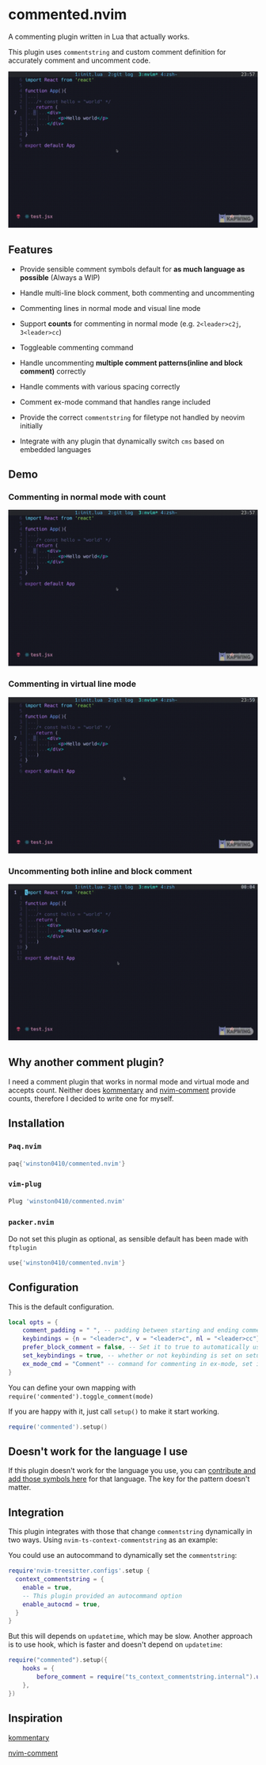 # commented.nvim

A commenting plugin written in Lua that actually works.

This plugin uses `commentstring` and custom comment definition for accurately comment and uncomment code.

![normal mode demo](./gif/normal-mode-demo.gif)

## Features

- Provide sensible comment symbols default for **as much language as possible** (Always a WIP)

- Handle multi-line block comment, both commenting and uncommenting

- Commenting lines in normal mode and visual line mode

- Support **counts** for commenting in normal mode (e.g. `2<leader>c2j`, `3<leader>cc`)

- Toggleable commenting command

- Handle uncommenting **multiple comment patterns(inline and block comment)** correctly

- Handle comments with various spacing correctly

- Comment ex-mode command that handles range included

- Provide the correct `commentstring` for filetype not handled by neovim initially

- Integrate with any plugin that dynamically switch `cms` based on embedded languages

## Demo

### Commenting in normal mode with count

![normal mode demo](./gif/normal-mode-demo.gif)

### Commenting in virtual line mode

![visual-mode-demo](./gif/visual-mode-demo.gif)

### Uncommenting both inline and block comment

![various comment patterns](./gif/various-comment-format-demo.gif)

## Why another comment plugin?

I need a comment plugin that works in normal mode and virtual mode and accepts count. Neither does [kommentary](https://github.com/b3nj5m1n/kommentary) and [nvim-comment](https://github.com/terrortylor/nvim-comment) provide counts, therefore I decided to write one for myself.

## Installation

### `Paq.nvim`

```lua
paq{'winston0410/commented.nvim'}
```

### `vim-plug`

```lua
Plug 'winston0410/commented.nvim'
```

### `packer.nvim`

Do not set this plugin as optional, as sensible default has been made with `ftplugin`

```lua
use{'winston0410/commented.nvim'}
```

## Configuration

This is the default configuration.

```lua
local opts = {
	comment_padding = " ", -- padding between starting and ending comment symbols
	keybindings = {n = "<leader>c", v = "<leader>c", nl = "<leader>cc"}, -- what key to toggle comment, nl is for mapping <leader>c$, just like dd for d
	prefer_block_comment = false, -- Set it to true to automatically use block comment when multiple lines are selected
	set_keybindings = true, -- whether or not keybinding is set on setup
	ex_mode_cmd = "Comment" -- command for commenting in ex-mode, set it null to not set the command initially.
}
```

You can define your own mapping with `require('commented').toggle_comment(mode)`

If you are happy with it, just call `setup()` to make it start working.

```lua
require('commented').setup()
```

## Doesn't work for the language I use

If this plugin doesn't work for the language you use, you can [contribute and add those symbols here](https://github.com/winston0410/commented.nvim/blob/94246498eb89948271bbeedf0e64d78b28510720/lua/commented/init.lua#L7-L40) for that language. The key for the pattern doesn't matter.

## Integration

This plugin integrates with those that change `commentstring` dynamically in two ways. Using `nvim-ts-context-commentstring` as an example:

You could use an autocommand to dynamically set the `commentstring`:

```lua
require'nvim-treesitter.configs'.setup {
  context_commentstring = {
    enable = true,
    -- This plugin provided an autocommand option
    enable_autocmd = true,
  }
}
```

But this will depends on `updatetime`, which may be slow. Another approach is to use hook, which is faster and doesn't depend on `updatetime`:

```lua
require("commented").setup({
    hooks = {
        before_comment = require("ts_context_commentstring.internal").update_commentstring,
    },
})
```

## Inspiration

[kommentary](https://github.com/b3nj5m1n/kommentary)

[nvim-comment](https://github.com/terrortylor/nvim-comment)

